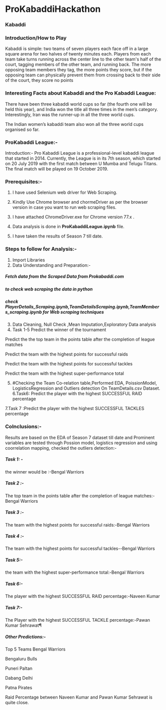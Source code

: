 # ProKabaddiHackathon

### Kabaddi
### Introduction/How to Play
Kabaddi is simple: two teams of seven players each face off in a large square arena for two halves of twenty minutes each. Players from each team take turns running across the center line to the other team's half of the court, tagging members of the other team, and running back. The more opposing team members they tag, the more points they score, but if the opposing team can physically prevent them from crossing back to their side of the court, they score no points

### Interesting Facts about Kabaddi and the Pro Kabaddi League:
There have been three kabaddi world cups so far (the fourth one will be held this year), and India won the title all three times in the men’s category. Interestingly, Iran was the runner-up in all the three world cups.

The Indian women’s kabaddi team also won all the three world cups organised so far.

### ProKabaddi League:-
Introduction:-
Pro Kabaddi League is a professional-level kabaddi league that started in 2014. Currently, the League is in its 7th season, which started on 20 July 2019 with the first match between U Mumba and Telugu Titans. The final match will be played on 19 October 2019.

### Prerequisites:-
1. I have used Selenium web driver for Web Scraping.

2. Kindly Use Chrome browser and chormeDriver as per the browser version in case you want to run web scraping files.

3. I have attached ChromeDriver.exe for Chrome version 77.x .

4. Data analysis is done in <B>ProKabaddiLeague.ipynb</B> file.

5. I have taken the results of Season 7 till date.

### Steps to follow for Analysis:-
1. Import Libraries
2. Data Understanding and Preparation:-
##### Fetch data from the Scraped Data from Prokabaddi.com
##### to check web scraping the data in python 
##### check PlayerDetails_Scraping.ipynb,TeamDetailsScraping.ipynb,TeamMembers_scraping.ipynb for Web scraping techniques
3. Data Cleaning, Null Check ,Mean Imputation,Exploratory Data analysis
4. Task 1-5
Predict the winner of the tournament

Predict the the top team in the points table after the completion of league matches

Predict the team with the highest points for successful raids

Predict the team with the highest points for successful tackles

Predict the team with the highest super-performance total

5. #Checking the Team Co-relation table,Performed EDA, PoissionModel, LogisticsRegression  and Outliers detection On TeamDetails.csv Dataset.
6.Task6: Predict the player with the highest SUCCESSFUL RAID percentage

7.Task 7 :Predict the player with the highest SUCCESSFUL TACKLES percentage
 
### Colnclusions:-
Results are based on the EDA of Season 7 dataset till date and Prominent variables are tested through Possion model, logistics regression and using coorrelation mapping, checked the outliers detection:-
##### Task 1: -
the winner would be :-Bengal Warriors
##### Task 2 :-
The top team in the points table after the completion of league matches:- Bengal Warriors
##### Task 3 :-
The team with the highest points for successful raids:-Bengal Warriors
##### Task 4 :-
The team with the highest points for successful tackles--Bengal Warriors
##### Task 5:-
the team with the highest super-performance total:-Bengal Warriors
##### Task 6:-
The player with the highest SUCCESSFUL RAID percentage:-Naveen Kumar
##### Task 7:-
The Player with the highest SUCCESSFUL TACKLE percentage:-Pawan Kumar Sehrawat¶



##### Other Predictions:-
Top 5 Teams
Bengal Warriors

Bengaluru Bulls

Puneri Paltan

Dabang Delhi

Patna Pirates

Raid Percentage between Naveen Kumar and Pawan Kumar Sehrawat is quite close.



